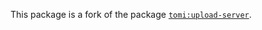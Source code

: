 This package is a fork of the package [`tomi:upload-server`](https://atmospherejs.com/tomi/upload-server).
